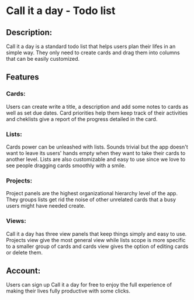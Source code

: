 # Call it a day - Todo list

## Description:

Call it a day is a standard todo list that helps users plan their lifes in an simple way. They only need to create cards and drag them into columns that can be easily customized.

## Features

### Cards:

Users can create write a title, a description and add some notes to cards as well as set due dates. Card priorities help them keep track of their activities and cheklists give a report of the progress detailed in the card.  

### Lists: 

Cards power can be unleashed with lists. Sounds trivial but the app doesn't want to leave its users' hands empty when they want to take their cards to another level. Lists are also customizable and easy to use since we love to see people dragging cards smoothly with a smile.

### Projects:

Project panels are the highest organizational hierarchy level of the app. They groups lists get rid the noise of other unrelated cards that a busy users might have needed create.

### Views:

Call it a day has three view panels that keep things simply and easy to use. Projects view give the most general view while lists scope is more specific to a smaller group of cards and cards view gives the option of editing cards or delete them. 

## Account:

Users can sign up Call it a day for free to enjoy the full experience of making their lives fully productive with some clicks.   

